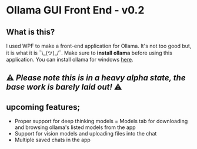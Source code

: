 # Ollama GUI Front End - v0.2

## What is this?
I used WPF to make a front-end application for Ollama. It's not too good but, it is what it is ¯\\_(ツ)\_/¯. 
Make sure to **install ollama** before using this application. You can install ollama for windows [here](https://ollama.com/download/OllamaSetup.exe).

## ⚠️ *Please note this is in a heavy alpha state, the base work is barely laid out!* ⚠️

## upcoming features;
- Proper support for deep thinking models
= Models tab for downloading and browsing ollama's listed models from the app
- Support for vision models and uploading files into the chat
- Multiple saved chats in the app
